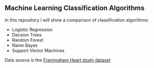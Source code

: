 ## Machine Learning Classification Algorithms

In this repository I will show a comparison of classification algorithms:

- Logistic Regression 
- Decsion Trees
- Random Forest 
- Naive Bayes
- Support Vector Machines

Data source is the [Framingham Heart study dataset](https://www.kaggle.com/amanajmera1/framingham-heart-study-dataset)
